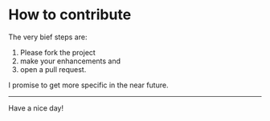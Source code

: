 # How to contribute

The very bief steps are:
1. Please fork the project
2. make your enhancements and
3. open a pull request.

I promise to get more specific in the near future.

--- 
Have a nice day!
